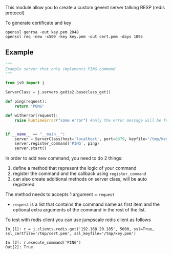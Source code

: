 This module allow you to create a custom gevent server talking RESP (redis protocol)

To generate certificate and key 
```
openssl genrsa -out key.pem 2048
openssl req -new -x509 -key key.pem -out cert.pem -days 1095
```
## Example
```python
"""
Example server that only implements PING command
"""

from js9 import j

ServerClass = j.servers.gedis2.baseclass_get()

def ping(request):
    return "PONG"

def witherror(request):
    raise RuntimeError("some error") #only the error message will be forwarded to the client


if __name__ == "__main__":
    server = ServerClass(host='localhost', port=6379, keyfile="/tmp/key.pem", certfile="/tmp/cert.pem"))
    server.register_command('PING', ping)
    server.start()
```

In order to add new command, you need to do 2 things:

1. define a method that represent the logic of your command
2. register the command and the callback using `register_command`
3. can also create additional methods on server class, will be auto registered

The method needs to accepts 1 argument = `request`

- `request` is a list that contains the command name as first item and the optional extra arguments of the command in the rest of the list.

To test with redis client you can use jumpscale redis client as follows
```
In [1]: r = j.clients.redis.get('192.168.20.185', 5000, ssl=True, ssl_certfile='/tmp/cert.pem', ssl_keyfile='/tmp/key.pem')

In [2]: r.execute_command('PING')
Out[2]: True
```